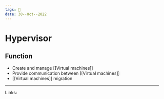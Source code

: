 ```yaml
---
tags: 🌱
date: 30--Oct--2022
---
```


# Hypervisor

## Function
- Create and manage [[Virtual machines]]
- Provide communication between [[Virtual machines]]
- [[Virtual machines]] migration

---
Links: 